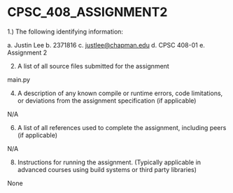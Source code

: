 # CPSC_408_ASSIGNMENT2

1.) The following identifying information:

a. Justin Lee
b. 2371816
c. justlee@chapman.edu
d. CPSC 408-01
e. Assignment 2

2) A list of all source files submitted for the assignment

main.py

4) A description of any known compile or runtime errors, code limitations, or deviations
from the assignment specification (if applicable)

N/A

6) A list of all references used to complete the assignment, including peers (if applicable)

N/A

8) Instructions for running the assignment. (Typically applicable in advanced courses using
build systems or third party libraries)

None
